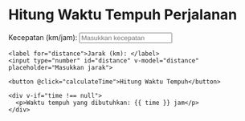 <!DOCTYPE html>
<html lang="en">
<head>
  <meta charset="UTF-8">
  <meta name="viewport" content="width=device-width, initial-scale=1.0">
  <title>Waktu Tempuh Perjalanan</title>
</head>
<body>
  <div id="app">
    <h1>Hitung Waktu Tempuh Perjalanan</h1>
    <label for="speed">Kecepatan (km/jam): </label>
    <input type="number" id="speed" v-model="speed" placeholder="Masukkan kecepatan">
    
    <label for="distance">Jarak (km): </label>
    <input type="number" id="distance" v-model="distance" placeholder="Masukkan jarak">

    <button @click="calculateTime">Hitung Waktu Tempuh</button>

    <div v-if="time !== null">
      <p>Waktu tempuh yang dibutuhkan: {{ time }} jam</p>
    </div>
  </div>

  <script src="https://cdn.jsdelivr.net/npm/vue@2"></script>
  <script src="app.js"></script>
</body>
</html>
